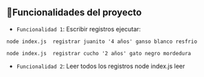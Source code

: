 ## :hammer:Funcionalidades del proyecto

- `Funcionalidad 1`: Escribir registros ejecutar:
```
node index.js  registrar juanito '4 años' ganso blanco resfrio
```
```
node index.js  registrar cucho '2 años' gato negro mordedura
```

- `Funcionalidad 2`: Leer todos los registros
node index.js leer


